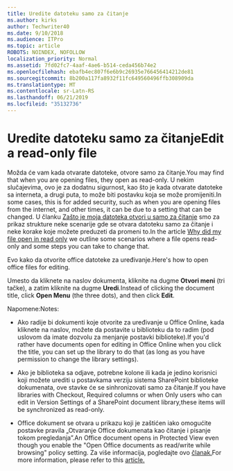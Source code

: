 ```yaml
---
title: Uredite datoteku samo za čitanje
ms.author: kirks
author: Techwriter40
ms.date: 9/10/2018
ms.audience: ITPro
ms.topic: article
ROBOTS: NOINDEX, NOFOLLOW
localization_priority: Normal
ms.assetid: 7fd02fc7-4aaf-4ae6-b514-ceda456b74e2
ms.openlocfilehash: ebafb4ec807f6e6b9c26935e766456414212de81
ms.sourcegitcommit: 8b200a117fa8932f11fc649560496ffb308909da
ms.translationtype: MT
ms.contentlocale: sr-Latn-RS
ms.lasthandoff: 06/21/2019
ms.locfileid: "35132736"
---
```

# <a name="edit-a-read-only-file"></a><span data-ttu-id="c0b34-102">Uredite datoteku samo za čitanje</span><span class="sxs-lookup"><span data-stu-id="c0b34-102">Edit a read-only file</span></span>

<span data-ttu-id="c0b34-103">Možda će vam kada otvarate datoteke, otvore samo za čitanje.</span><span class="sxs-lookup"><span data-stu-id="c0b34-103">You may find that when you are opening files, they open as read-only.</span></span> <span data-ttu-id="c0b34-104">U nekim slučajevima, ovo je za dodatnu sigurnost, kao što je kada otvarate datoteke sa interneta, a drugi puta, to može biti postavku koja se može promijeniti.</span><span class="sxs-lookup"><span data-stu-id="c0b34-104">In some cases, this is for added security, such as when you are opening files from the internet, and other times, it can be due to a setting that can be changed.</span></span> <span data-ttu-id="c0b34-105">U članku [Zašto je moja datoteka otvori u samo za čitanje](https://support.office.com/article/Why-did-my-file-open-read-only-3ab4b792-da50-4b38-8628-14c64e1f1d15) smo za prikaz strukture neke scenarije gde se otvara datoteku samo za čitanje i neke korake koje možete preduzeti da promeni to.</span><span class="sxs-lookup"><span data-stu-id="c0b34-105">In the article [Why did my file open in read only](https://support.office.com/article/Why-did-my-file-open-read-only-3ab4b792-da50-4b38-8628-14c64e1f1d15) we outline some scenarios where a file opens read-only and some steps you can take to change that.</span></span>

<span data-ttu-id="c0b34-106">Evo kako da otvorite office datoteke za uređivanje.</span><span class="sxs-lookup"><span data-stu-id="c0b34-106">Here's how to open office files for editing.</span></span>

<span data-ttu-id="c0b34-107">Umesto da kliknete na naslov dokumenta, kliknite na dugme **Otvori meni** (tri tačke), a zatim kliknite na dugme **Uredi**.</span><span class="sxs-lookup"><span data-stu-id="c0b34-107">Instead of clicking the document title, click **Open Menu** (the three dots), and then click **Edit**.</span></span>

<span data-ttu-id="c0b34-108">Napomene:</span><span class="sxs-lookup"><span data-stu-id="c0b34-108">Notes:</span></span>

- <span data-ttu-id="c0b34-109">Ako radije bi dokumenti koje otvorite za uređivanje u Office Online, kada kliknete na naslov, možete da postavite u biblioteku da to radim (pod uslovom da imate dozvolu za menjanje postavki biblioteke).</span><span class="sxs-lookup"><span data-stu-id="c0b34-109">If you'd rather have documents open for editing in Office Online when you click the title, you can set up the library to do that (as long as you have permission to change the library settings).</span></span>

- <span data-ttu-id="c0b34-110">Ako je biblioteka sa odjave, potrebne kolone ili kada je jedino korisnici koji možete urediti u postavkama verziju sistema SharePoint biblioteke dokumenata, ove stavke će se sinhronizovati samo za čitanje.</span><span class="sxs-lookup"><span data-stu-id="c0b34-110">If you have libraries with Checkout, Required columns or when Only users who can edit in Version Settings of a SharePoint document library,these items will be synchronized as read-only.</span></span>

- <span data-ttu-id="c0b34-111">Office dokument se otvara u prikazu koji je zaštićen iako omogućite postavke pravila „Otvaranje Office dokumenata kao čitanje i pisanje tokom pregledanja”.</span><span class="sxs-lookup"><span data-stu-id="c0b34-111">An Office document opens in Protected View even though you enable the "Open Office documents as read/write while browsing" policy setting.</span></span> <span data-ttu-id="c0b34-112">Za više informacija, pogledajte ovo [članak.](https://support.microsoft.com/help/983047/an-office-document-opens-in-protected-view-even-though-you-enable-the)</span><span class="sxs-lookup"><span data-stu-id="c0b34-112">For more information, please refer to this [article.](https://support.microsoft.com/help/983047/an-office-document-opens-in-protected-view-even-though-you-enable-the)</span></span>

